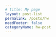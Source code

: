 ```yaml
---
# title: My page
layout: post-list
permalink: /posts/hw
needFooter: false
categoryName: hw-post
---
```

